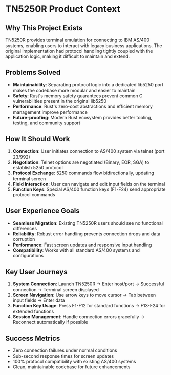 # TN5250R Product Context

## Why This Project Exists
TN5250R provides terminal emulation for connecting to IBM AS/400 systems, enabling users to interact with legacy business applications. The original implementation had protocol handling tightly coupled with the application logic, making it difficult to maintain and extend.

## Problems Solved
- **Maintainability**: Separating protocol logic into a dedicated lib5250 port makes the codebase more modular and easier to maintain
- **Safety**: Rust's memory safety guarantees prevent common C vulnerabilities present in the original lib5250
- **Performance**: Rust's zero-cost abstractions and efficient memory management improve performance
- **Future-proofing**: Modern Rust ecosystem provides better tooling, testing, and community support

## How It Should Work
1. **Connection**: User initiates connection to AS/400 system via telnet (port 23/992)
2. **Negotiation**: Telnet options are negotiated (Binary, EOR, SGA) to establish 5250 protocol
3. **Protocol Exchange**: 5250 commands flow bidirectionally, updating terminal screen
4. **Field Interaction**: User can navigate and edit input fields on the terminal
5. **Function Keys**: Special AS/400 function keys (F1-F24) send appropriate protocol commands

## User Experience Goals
- **Seamless Migration**: Existing TN5250R users should see no functional differences
- **Reliability**: Robust error handling prevents connection drops and data corruption
- **Performance**: Fast screen updates and responsive input handling
- **Compatibility**: Works with all standard AS/400 systems and configurations

## Key User Journeys
1. **System Connection**: Launch TN5250R → Enter host/port → Successful connection → Terminal screen displayed
2. **Screen Navigation**: Use arrow keys to move cursor → Tab between input fields → Enter data
3. **Function Key Usage**: Press F1-F12 for standard functions → F13-F24 for extended functions
4. **Session Management**: Handle connection errors gracefully → Reconnect automatically if possible

## Success Metrics
- Zero connection failures under normal conditions
- Sub-second response times for screen updates
- 100% protocol compatibility with existing AS/400 systems
- Clean, maintainable codebase for future enhancements
